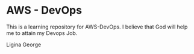 # AWS -  DevOps

This is a learning repository for AWS-DevOps.
I believe that God will help me to attain my Devops Job.

Ligina George
